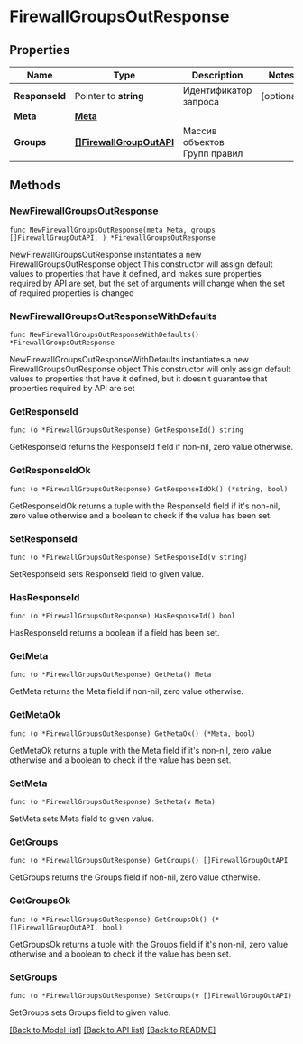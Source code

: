 # FirewallGroupsOutResponse

## Properties

Name | Type | Description | Notes
------------ | ------------- | ------------- | -------------
**ResponseId** | Pointer to **string** | Идентификатор запроса | [optional] 
**Meta** | [**Meta**](Meta.md) |  | 
**Groups** | [**[]FirewallGroupOutAPI**](FirewallGroupOutAPI.md) | Массив объектов Групп правил | 

## Methods

### NewFirewallGroupsOutResponse

`func NewFirewallGroupsOutResponse(meta Meta, groups []FirewallGroupOutAPI, ) *FirewallGroupsOutResponse`

NewFirewallGroupsOutResponse instantiates a new FirewallGroupsOutResponse object
This constructor will assign default values to properties that have it defined,
and makes sure properties required by API are set, but the set of arguments
will change when the set of required properties is changed

### NewFirewallGroupsOutResponseWithDefaults

`func NewFirewallGroupsOutResponseWithDefaults() *FirewallGroupsOutResponse`

NewFirewallGroupsOutResponseWithDefaults instantiates a new FirewallGroupsOutResponse object
This constructor will only assign default values to properties that have it defined,
but it doesn't guarantee that properties required by API are set

### GetResponseId

`func (o *FirewallGroupsOutResponse) GetResponseId() string`

GetResponseId returns the ResponseId field if non-nil, zero value otherwise.

### GetResponseIdOk

`func (o *FirewallGroupsOutResponse) GetResponseIdOk() (*string, bool)`

GetResponseIdOk returns a tuple with the ResponseId field if it's non-nil, zero value otherwise
and a boolean to check if the value has been set.

### SetResponseId

`func (o *FirewallGroupsOutResponse) SetResponseId(v string)`

SetResponseId sets ResponseId field to given value.

### HasResponseId

`func (o *FirewallGroupsOutResponse) HasResponseId() bool`

HasResponseId returns a boolean if a field has been set.

### GetMeta

`func (o *FirewallGroupsOutResponse) GetMeta() Meta`

GetMeta returns the Meta field if non-nil, zero value otherwise.

### GetMetaOk

`func (o *FirewallGroupsOutResponse) GetMetaOk() (*Meta, bool)`

GetMetaOk returns a tuple with the Meta field if it's non-nil, zero value otherwise
and a boolean to check if the value has been set.

### SetMeta

`func (o *FirewallGroupsOutResponse) SetMeta(v Meta)`

SetMeta sets Meta field to given value.


### GetGroups

`func (o *FirewallGroupsOutResponse) GetGroups() []FirewallGroupOutAPI`

GetGroups returns the Groups field if non-nil, zero value otherwise.

### GetGroupsOk

`func (o *FirewallGroupsOutResponse) GetGroupsOk() (*[]FirewallGroupOutAPI, bool)`

GetGroupsOk returns a tuple with the Groups field if it's non-nil, zero value otherwise
and a boolean to check if the value has been set.

### SetGroups

`func (o *FirewallGroupsOutResponse) SetGroups(v []FirewallGroupOutAPI)`

SetGroups sets Groups field to given value.



[[Back to Model list]](../README.md#documentation-for-models) [[Back to API list]](../README.md#documentation-for-api-endpoints) [[Back to README]](../README.md)


